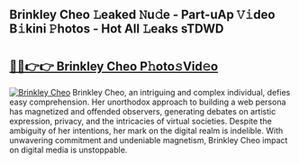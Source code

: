 ## Brinkley Cheo 𝙻eaked 𝙽u𝚍e - Part-uAp 𝚅𝚒deo B𝚒kini 𝙿hotos - Hot All 𝙻eaks sTDWD

# <h2><a href="http://ld3qxmz.urlbe.top/?page=Brinkley+Cheo">🔗🔗👉👉 Brinkley Cheo P𝚑oto𝚜Vid𝚎o</a></h2>

[![Brinkley Cheo](https://i.imgur.com/eBuTRDB.gif)](http://ld3qxmz.urlbe.top/?page=Brinkley+Cheo)
Brinkley Cheo, an intriguing and complex individual, defies easy comprehension. Her unorthodox approach to building a web persona has magnetized and offended observers, generating debates on artistic expression, privacy, and the intricacies of virtual societies. Despite the ambiguity of her intentions, her mark on the digital realm is indelible. With unwavering commitment and undeniable magnetism, Brinkley Cheo impact on digital media is unstoppable.
